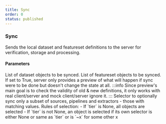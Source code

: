 ```yaml
---
title: Sync
order: 0
status: published
---
```


### Sync
Sends the local dataset and featureset definitions to the server for verification,
storage and processing.

#### Parameters
<Expandable title="datasets" type="List[Dataset]" defaultVal="[]">
List of dataset objects to be synced.
</Expandable>

<Expandable title="featuresets" type="List[Featureset]" defaultVal="[]">
List of featureset objects to be synced.
</Expandable>

<Expandable title="preview" type="bool" defaultVal="False">
If set to True, server only provides a preview of what will happen if sync were
to be done but doesn't change the state at all.
</Expandable>
:::info
Since preview's main goal is to check the validity of old & new definitions, 
it only works with real client/server and mock client/server ignore it.
:::

<Expandable title="tier" type="Optional[str]" defaultVal="None">
Selector to optionally sync only a subset of sources, pipelines and extractors -
those with matching values. Rules of selection:
- If `tier` is None, all objects are selected
- If `tier` is not None, an object is selected if its own selector is either None
  or same as `tier` or is `~x` for some other x
</Expandable>

<pre snippet="api-reference/client/sync#basic" status="success"
    message="Silver source and no extractor are synced" highlight="7-8, 21, 25-29">
</pre>
